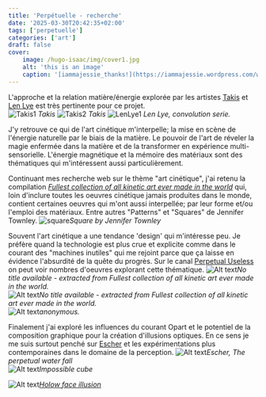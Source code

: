 ```yaml
---
title: 'Perpétuelle - recherche'
date: '2025-03-30T20:42:35+02:00'
tags: ['perpetuelle']
categories: ['art']
draft: false
cover:
    image: /hugo-isaac/img/cover1.jpg
    alt: 'this is an image'
    caption: '[iammajessie_thanks!](https://iammajessie.wordpress.com/wp-content/uploads/2013/01/a113.jpg)'
---
```

L'approche et la relation matière/énergie explorée par les artistes [Takis](https://www.wikiart.org/en/takis) et [Len Lye](https://www.lenlyefoundation.com/) est très pertinente pour ce projet.    
![Takis1](/hugo-isaac/img/takis1.jpg) *Takis* 
![Takis2](/hugo-isaac/img/takis2.jpg) *Takis* 
![LenLye1](/hugo-isaac/img/lenlye1.jpg) *Len Lye, convolution serie.*  

J'y retrouve ce qui de l'art cinétique m'interpelle; la mise en scène de l'énergie naturelle par le biais de la matière. Le pouvoir de l'art de réveler la magie enfermée dans la matière et de la transformer en expérience multi-sensorielle. L'énergie magnétique et la mémoire des matériaux sont des thématiques qui m'intéressent aussi particulièrement. 

Continuant mes recherche web sur le thème "art cinétique", j'ai retenu la compilation [*Fullest collection of all kinetic art ever made in the world*](https://www.youtube.com/watch?v=wVZnULlW0tg) qui, loin d'inclure toutes les oeuvres cinétique jamais produites dans le monde, contient certaines oeuvres qui m'ont aussi interpellée; par leur forme et/ou l'emploi des matériaux. Entre autres "Patterns" et "Squares" de Jennifer Townley. 
![square](https://isaacpierreracine.github.io/hugo-isaac/img/square.jpg)*Square by Jennifer Townley*

Souvent l'art cinétique a une tendance 'design' qui m'intéresse peu. Je préfère quand la technologie est plus crue et explicite comme dans le courant des "machines inutiles" qui me rejoint parce que ça laisse en évidence l'absurdité de la quête du progrès. Sur le canal [Perpetual Useless](https://www.youtube.com/@PerpetualUseless) on peut voir nombres d'oeuvres explorant cette thématique.
![Alt text](https://isaacpierreracine.github.io/hugo-isaac/img/lift.jpg)*No title available - extracted from Fullest collection of all kinetic art ever made in the world.*  
![Alt text](https://isaacpierreracine.github.io/hugo-isaac/img/anonymous1.jpg)*No title available - extracted from Fullest collection of all kinetic art ever made in the world.*  
![Alt text](https://isaacpierreracine.github.io/hugo-isaac/img/uselessmachine.jpg)*anonymous.*  

Finalement j'ai exploré les influences du courant Opart et le potentiel de la composition graphique pour la création d'illusions optiques. En ce sens je me suis surtout penché sur [Escher](https://en.wikipedia.org/wiki/M._C._Escher) et les expérimentations plus contemporaines dans le domaine de la perception.
![Alt text](https://isaacpierreracine.github.io/hugo-isaac/img/escher1.jpg)*Escher, The perpetual water fall*  
![Alt text](https://isaacpierreracine.github.io/hugo-isaac/img/imposiblecube.jpg)*Impossible cube*  
 
![Alt text](https://isaacpierreracine.github.io/hugo-isaac/img/hollowface.jpg)*[Holow face illusion](https://www.youtube.com/watch?v=sKa0eaKsdA0&t=1s)*



